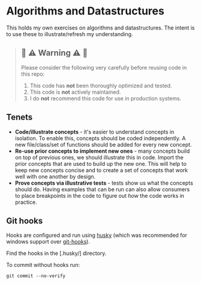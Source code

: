 # Algorithms and Datastructures

This holds my own exercises on algorithms and datastructures. The intent is to use these to illustrate/refresh my understanding.

> ## :rotating_light: :warning: Warning :warning: :rotating_light:
>
> Please consider the following very carefully before reusing code in this repo:
>
> 1. This code has **not** been thoroughly optimized and tested.
> 1. This code is **not** actively maintained.
> 1. I do **not** recommend this code for use in production systems.

## Tenets

-   **Code/illustrate concepts** - it's easier to understand concepts in isolation. To enable this, concepts should be coded independently. A new file/class/set of functions should be added for every new concept.
-   **Re-use prior concepts to implement new ones** - many concepts build on top of previous ones, we should illustrate this in code. Import the prior concepts that are used to build up the new one. This will help to keep new concepts concise and to create a set of concepts that work well with one another by design.
-   **Prove concepts via illustrative tests** - tests show us what the concepts should do. Having examples that can be run can also allow consumers to place breakpoints in the code to figure out _how_ the code works in practice.

## Git hooks

Hooks are configured and run using [husky](https://github.com/typicode/husky) (which was recommended for windows support over [git-hooks](https://github.com/tarmolov/git-hooks-js/issues/36)).

Find the hooks in the [.husky/] directory.

To commit without hooks run:

```
git commit --no-verify
```
